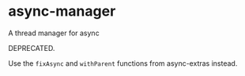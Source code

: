async-manager
=============

A thread manager for async

DEPRECATED. 

Use the `fixAsync` and `withParent` functions from async-extras instead.
